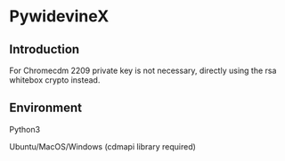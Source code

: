 # PywidevineX

## Introduction

For Chromecdm 2209 private key is not necessary, directly using the rsa whitebox crypto instead.

## Environment

Python3

Ubuntu/MacOS/Windows (cdmapi library required)
 



